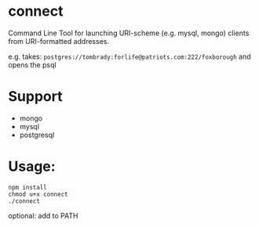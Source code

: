 connect
======

Command Line Tool for launching URI-scheme (e.g. mysql, mongo) clients
from URI-formatted addresses.

e.g.
takes: `postgres://tombrady:forlife@patriots.com:222/foxborough`
and opens the psql

# Support
* mongo
* mysql
* postgresql

# Usage:
```
npm install
chmod u+x connect
./connect
```
optional: add to PATH
